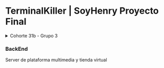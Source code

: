 # TerminalKiller | SoyHenry Proyecto Final
<details>
<summary>Cohorte 31b - Grupo 3</summary>
<p>
[Agustín Ceballos](https://github.com/Agustin197)
[Esteban Delgado](https://github.com/EstebanDelgado7)
[Gerardo Guarda](https://github.com/GwerhBard)
[Ignacio Melgarejo](https://github.com/IgnacioMelgarejo)
[Valeria Arellano](https://github.com/ValeriaArellano0011)
[Ulises Sahlin](https://github.com/CommonDust)
[Will Sierra](https://github.com/willsierra24)
[Yan Mieles](https://github.com/yan-franco)
</p>
</details>

### BackEnd
Server de plataforma multimedia y tienda virtual
